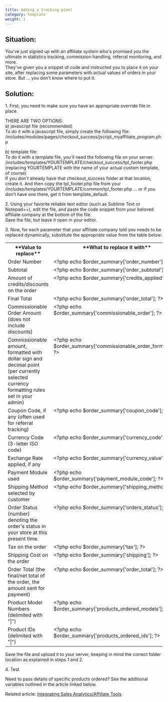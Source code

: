 ```yaml
---
title: Adding a tracking pixel 
category: template
weight: 1
---
```



## Situation:

You've just signed up with an affiliate system who's promised you the ultimate in statistics tracking, commission handling, referral monitoring, and more.  
They've given you a snippet of code and instructed you to place it on your site, after replacing some parameters with actual values of orders in your store. But ... you don't know where to put it.  

## Solution:

1\. First, you need to make sure you have an appropriate override file in place.  

THERE ARE TWO OPTIONS:  
a) javascript file (recommended)  
To do it with a javascript file, simply create the following file:  
/includes/modules/pages/checkout_success/jscript_myaffiliate_program.php  

b) template file:  
To do it with a template file, you'll need the following file on your server: /includes/templates/YOURTEMPLATE/checkout_success/tpl_footer.php (replacing YOURTEMPLATE with the name of your actual custom template, of course)  
If you don't already have that checkout_success folder at that location, create it. And then copy the tpl_footer.php file from your /includes/templates/YOURTEMPLATE/common/tpl_footer.php ... or if you don't have one there, get it from template_default.  

2\. Using your favorite reliable text editor (such as Sublime Text or Notepad++), edit the file, and paste the code snippet from your beloved affiliate company at the bottom of the file.  
Save the file, but leave it open in your editor.  

3\. Now, for each parameter that your affiliate company told you needs to be replaced dynamically, substitute the appropriate value from the table below:  

<div class="cms_table">

<table width="750" class="cms_table">

<tbody>

<tr valign="top" class="cms_table_tr">

<th width="300" class="cms_table_th">**Value to replace**</th>

<th class="cms_table_th">**What to replace it with**</th>

</tr>

<tr valign="top" class="cms_table_tr">

<td class="cms_table_td">Order Number</td>

<td class="cms_table_td">&lt;?php echo $order_summary['order_number']; ?&gt;</td>

</tr>

<tr valign="top" class="cms_table_tr">

<td class="cms_table_td">Subtotal</td>

<td class="cms_table_td">&lt;?php echo $order_summary['order_subtotal']; ?&gt;</td>

</tr>

<tr valign="top" class="cms_table_tr">

<td class="cms_table_td">Amount of credits/discounts on the order</td>

<td class="cms_table_td">&lt;?php echo $order_summary['credits_applied']; ?&gt;</td>

</tr>

<tr valign="top" class="cms_table_tr">

<td class="cms_table_td">Final Total</td>

<td class="cms_table_td">&lt;?php echo $order_summary['order_total']; ?&gt;</td>

</tr>

<tr valign="top" class="cms_table_tr">

<td class="cms_table_td">Commissionable Order Amount (does not include discounts)</td>

<td class="cms_table_td">&lt;?php echo $order_summary['commissionable_order']; ?&gt;</td>

</tr>

<tr valign="top" class="cms_table_tr">

<td class="cms_table_td">Commissionable amount, formatted with dollar sign and decimal point (per currently selected currency formatting rules set in your admin)</td>

<td class="cms_table_td">&lt;?php echo $order_summary['commissionable_order_formatted']; ?&gt;</td>

</tr>

<tr valign="top" class="cms_table_tr">

<td class="cms_table_td">Coupon Code, if any (often used for referral tracking)</td>

<td class="cms_table_td">&lt;?php echo $order_summary['coupon_code']; ?&gt;</td>

</tr>

<tr valign="top" class="cms_table_tr">

<td class="cms_table_td">Currency Code (3-letter ISO code)</td>

<td class="cms_table_td">&lt;?php echo $order_summary['currency_code']; ?&gt;</td>

</tr>

<tr valign="top" class="cms_table_tr">

<td class="cms_table_td">Exchange Rate applied, if any</td>

<td class="cms_table_td">&lt;?php echo $order_summary['currency_value']; ?&gt;</td>

</tr>

<tr valign="top" class="cms_table_tr">

<td class="cms_table_td">Payment Module used</td>

<td class="cms_table_td">&lt;?php echo $order_summary['payment_module_code']; ?&gt;</td>

</tr>

<tr valign="top" class="cms_table_tr">

<td class="cms_table_td">Shipping Method selected by customer</td>

<td class="cms_table_td">&lt;?php echo $order_summary['shipping_method']; ?&gt;</td>

</tr>

<tr valign="top" class="cms_table_tr">

<td class="cms_table_td">Order Status (number) denoting the order's status in your store at this present time.</td>

<td class="cms_table_td">&lt;?php echo $order_summary['orders_status']; ?&gt;</td>

</tr>

<tr valign="top" class="cms_table_tr">

<td class="cms_table_td">Tax on the order</td>

<td class="cms_table_td">&lt;?php echo $order_summary['tax']; ?&gt;</td>

</tr>

<tr valign="top" class="cms_table_tr">

<td class="cms_table_td">Shipping Cost on the order</td>

<td class="cms_table_td">&lt;?php echo $order_summary['shipping']; ?&gt;</td>

</tr>

<tr valign="top" class="cms_table_tr">

<td class="cms_table_td">Order Total (the final/net total of the order, the amount sent for payment)</td>

<td class="cms_table_td">&lt;?php echo $order_summary['order_total']; ?&gt;</td>

</tr>

<tr valign="top" class="cms_table_tr">

<td class="cms_table_td">Product Model Numbers (delimited with "|")</td>

<td class="cms_table_td">&lt;?php echo $order_summary['products_ordered_models']; ?&gt;</td>

</tr>

<tr valign="top" class="cms_table_tr">

<td class="cms_table_td">Product IDs (delimited with "|")</td>

<td class="cms_table_td">&lt;?php echo $order_summary['products_ordered_ids']; ?&gt;</td>

</tr>

</tbody>

</table>

</div>

Save the file and upload it to your server, keeping in mind the correct folder location as explained in steps 1 and 2.  

4\. Test  

Need to pass details of specific products ordered? See the additional variables outlined in the article linked below.  

Related article: [Integrating Sales Analytics/Affiliate Tools](/user/orders/sales_analytics_affiliate_tools/)
